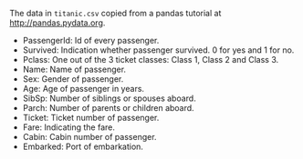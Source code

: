 The data in `titanic.csv` copied from a pandas tutorial at http://pandas.pydata.org. 

* PassengerId: Id of every passenger.
* Survived: Indication whether passenger survived. 0 for yes and 1 for no.
* Pclass: One out of the 3 ticket classes: Class 1, Class 2 and Class 3.
* Name: Name of passenger.
* Sex: Gender of passenger.
* Age: Age of passenger in years.
* SibSp: Number of siblings or spouses aboard.
* Parch: Number of parents or children aboard.
* Ticket: Ticket number of passenger.
* Fare: Indicating the fare.
* Cabin: Cabin number of passenger.
* Embarked: Port of embarkation.